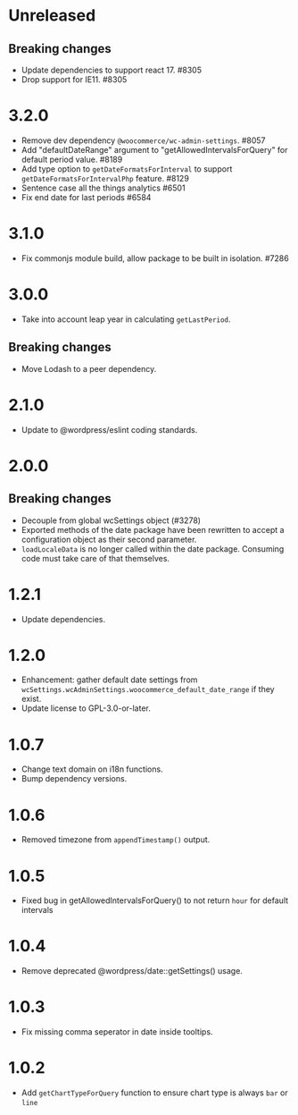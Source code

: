 # Unreleased
## Breaking changes

-   Update dependencies to support react 17. #8305
-   Drop support for IE11. #8305

# 3.2.0

-   Remove dev dependency `@woocommerce/wc-admin-settings`. #8057
-   Add "defaultDateRange" argument to "getAllowedIntervalsForQuery" for default period value. #8189
-   Add type option to `getDateFormatsForInterval` to support `getDateFormatsForIntervalPhp` feature. #8129
-   Sentence case all the things analytics #6501
-   Fix end date for last periods #6584

# 3.1.0

-   Fix commonjs module build, allow package to be built in isolation. #7286

# 3.0.0

-   Take into account leap year in calculating `getLastPeriod`.

## Breaking changes

-   Move Lodash to a peer dependency.

# 2.1.0

-   Update to @wordpress/eslint coding standards.

# 2.0.0

## Breaking changes

-   Decouple from global wcSettings object (#3278)
-   Exported methods of the date package have been rewritten to accept a configuration object as their second parameter.
-   `loadLocaleData` is no longer called within the date package. Consuming code must take care of that themselves.

# 1.2.1

-   Update dependencies.

# 1.2.0

-   Enhancement: gather default date settings from `wcSettings.wcAdminSettings.woocommerce_default_date_range` if they exist.
-   Update license to GPL-3.0-or-later.

# 1.0.7

-   Change text domain on i18n functions.
-   Bump dependency versions.

# 1.0.6

-   Removed timezone from `appendTimestamp()` output.

# 1.0.5

-   Fixed bug in getAllowedIntervalsForQuery() to not return `hour` for default intervals

# 1.0.4

-   Remove deprecated @wordpress/date::getSettings() usage.

# 1.0.3

-   Fix missing comma seperator in date inside tooltips.

# 1.0.2

-   Add `getChartTypeForQuery` function to ensure chart type is always `bar` or `line`
